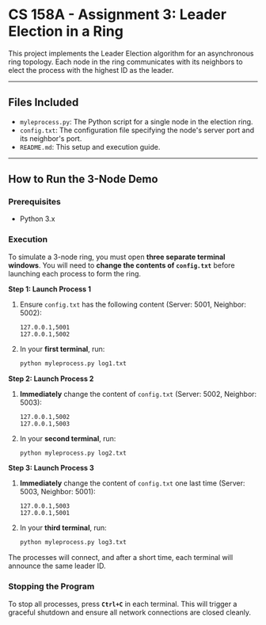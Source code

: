 # CS 158A - Assignment 3: Leader Election in a Ring

This project implements the Leader Election algorithm for an asynchronous ring topology. Each node in the ring communicates with its neighbors to elect the process with the highest ID as the leader.

---
## Files Included

* `myleprocess.py`: The Python script for a single node in the election ring.
* `config.txt`: The configuration file specifying the node's server port and its neighbor's port.
* `README.md`: This setup and execution guide.

---
## How to Run the 3-Node Demo

### Prerequisites
* Python 3.x

### Execution
To simulate a 3-node ring, you must open **three separate terminal windows**. You will need to **change the contents of `config.txt`** before launching each process to form the ring.

**Step 1: Launch Process 1**

1.  Ensure `config.txt` has the following content (Server: 5001, Neighbor: 5002):
    ```
    127.0.0.1,5001
    127.0.0.1,5002
    ```
2.  In your **first terminal**, run:
    ```bash
    python myleprocess.py log1.txt
    ```

**Step 2: Launch Process 2**

1.  **Immediately** change the content of `config.txt` (Server: 5002, Neighbor: 5003):
    ```
    127.0.0.1,5002
    127.0.0.1,5003
    ```
2.  In your **second terminal**, run:
    ```bash
    python myleprocess.py log2.txt
    ```

**Step 3: Launch Process 3**

1.  **Immediately** change the content of `config.txt` one last time (Server: 5003, Neighbor: 5001):
    ```
    127.0.0.1,5003
    127.0.0.1,5001
    ```
2.  In your **third terminal**, run:
    ```bash
    python myleprocess.py log3.txt
    ```

The processes will connect, and after a short time, each terminal will announce the same leader ID.

### Stopping the Program
To stop all processes, press **`Ctrl+C`** in each terminal. This will trigger a graceful shutdown and ensure all network connections are closed cleanly.
